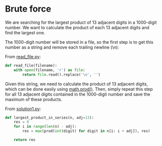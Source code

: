 # Brute force

We are searching for the largest product of 13 adjacent digits in a 1000-digit
number. We want to calculate the product of each 13 adjacent digits and find the
largest one.

The 1000-digit number will be stored in a file, so the first step is to get this
number as a string and remove each trailing newline (\n):

From [read_file.py](https://github.com/TurtleSmoke/Project-Euler/blob/main/problems/problem_0008/read_file.py):

```python
def read_file(filename):
    with open(filename, 'r') as file:
        return file.read().replace('\n', '')
```

Given this string, we need to calculate the product of 13 adjacent digits, which
can be done easily
using [math.prod()](https://docs.python.org/3/library/math.html#math.prod).
Then, simply repeat this step for all 13 adjacent digits contained in the
1000-digit number and save the maximum of these products.

From [solution1.py](https://github.com/TurtleSmoke/Project-Euler/blob/main/problems/problem_0008/solution1.py):

```python
def largest_product_in_series(n, adj=13):
    res = 0
    for i in range(len(n) - adj):
        res = max(prod(int(digit) for digit in n[i: i + adj]), res)

    return res
```
